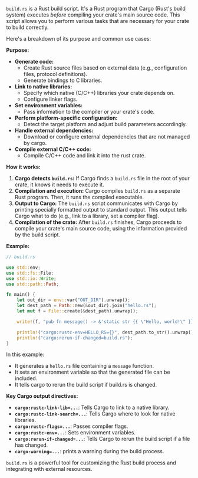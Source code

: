 `build.rs` is a Rust build script. It's a Rust program that Cargo (Rust's build system) executes _before_ compiling your crate's main source code. This script allows you to perform various tasks that are necessary for your crate to build correctly.

Here's a breakdown of its purpose and common use cases:

**Purpose:**

- **Generate code:**
  - Create Rust source files based on external data (e.g., configuration files, protocol definitions).
  - Generate bindings to C libraries.
- **Link to native libraries:**
  - Specify which native (C/C++) libraries your crate depends on.
  - Configure linker flags.
- **Set environment variables:**
  - Pass information to the compiler or your crate's code.
- **Perform platform-specific configuration:**
  - Detect the target platform and adjust build parameters accordingly.
- **Handle external dependencies:**
  - Download or configure external dependencies that are not managed by cargo.
- **Compile external C/C++ code:**
  - Compile C/C++ code and link it into the rust crate.

**How it works:**

1.  **Cargo detects `build.rs`:** If Cargo finds a `build.rs` file in the root of your crate, it knows it needs to execute it.
2.  **Compilation and execution:** Cargo compiles `build.rs` as a separate Rust program. Then, it runs the compiled executable.
3.  **Output to Cargo:** The `build.rs` script communicates with Cargo by printing specially formatted output to standard output. This output tells Cargo what to do (e.g., link to a library, set a compiler flag).
4.  **Compilation of the crate:** After `build.rs` finishes, Cargo proceeds to compile your crate's main source code, using the information provided by the build script.

**Example:**

```rust
// build.rs

use std::env;
use std::fs::File;
use std::io::Write;
use std::path::Path;

fn main() {
    let out_dir = env::var("OUT_DIR").unwrap();
    let dest_path = Path::new(&out_dir).join("hello.rs");
    let mut f = File::create(&dest_path).unwrap();

    write!(f, "pub fn message() -> &'static str {{ \"Hello, world!\" }}").unwrap();

    println!("cargo:rustc-env=HELLO_RS={}", dest_path.to_str().unwrap());
    println!("cargo:rerun-if-changed=build.rs");
}
```

In this example:

- It generates a `hello.rs` file containing a `message` function.
- It sets an environment variable so that the generated file can be included.
- It tells cargo to rerun the build script if build.rs is changed.

**Key Cargo output directives:**

- **`cargo:rustc-link-lib=...`**: Tells Cargo to link to a native library.
- **`cargo:rustc-link-search=...`**: Tells Cargo where to look for native libraries.
- **`cargo:rustc-flags=...`**: Passes compiler flags.
- **`cargo:rustc-env=...`**: Sets environment variables.
- **`cargo:rerun-if-changed=...`**: Tells Cargo to rerun the build script if a file has changed.
- **`cargo:warning=...`**: prints a warning during the build process.

`build.rs` is a powerful tool for customizing the Rust build process and integrating with external resources.
